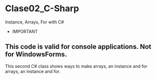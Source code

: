 # Clase02_C-Sharp
Instance, Arrays, For with C#

- IMPORTANT

This code is valid for console applications.
Not for WindowsForms.
---
This second C# class shows ways to make arrays, an instance and for arrays, an instance and for.
